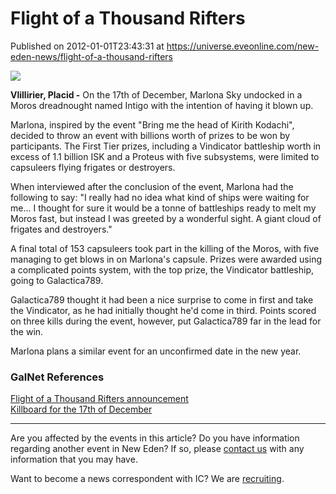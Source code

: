 # Flight of a Thousand Rifters
Published on 2012-01-01T23:43:31 at https://universe.eveonline.com/new-eden-news/flight-of-a-thousand-rifters

![](http://www.eve-ic.net/media/assets/icarticlebanner.png)  
  
 **Vlillirier, Placid -** On the 17th of December, Marlona Sky undocked in a Moros dreadnought named Intigo with the intention of having it blown up.   
  
Marlona, inspired by the event "Bring me the head of Kirith Kodachi", decided to throw an event with billions worth of prizes to be won by participants. The First Tier prizes, including a Vindicator battleship worth in excess of 1.1 billion ISK and a Proteus with five subsystems, were limited to capsuleers flying frigates or destroyers.   
  
When interviewed after the conclusion of the event, Marlona had the following to say: "I really had no idea what kind of ships were waiting for me... I thought for sure it would be a tonne of battleships ready to melt my Moros fast, but instead I was greeted by a wonderful sight. A giant cloud of frigates and destroyers."   
  
A final total of 153 capsuleers took part in the killing of the Moros, with five managing to get blows in on Marlona's capsule. Prizes were awarded using a complicated points system, with the top prize, the Vindicator battleship, going to Galactica789.   
  
Galactica789 thought it had been a nice surprise to come in first and take the Vindicator, as he had initially thought he'd come in third. Points scored on three kills during the event, however, put Galactica789 far in the lead for the win.   
  
Marlona plans a similar event for an unconfirmed date in the new year.

### GalNet References

[Flight of a Thousand Rifters announcement](http://failheap-challenge.com/showthread.php?4876-Flight-of-a-Thousand-Rifters-A-Player-Event)   
[Killboard for the 17th of December](http://eve-kill.net/?a=kill_related&kll_id=11920462&scl_id=19)

* * *

Are you affected by the events in this article? Do you have information regarding another event in New Eden? If so, please [contact us](http://www.eveonline.com/news.asp?a=submitrp) with any information that you may have.  
  
Want to become a news correspondent with IC? We are [recruiting](http://www.eveonline.com/isd.asp).
